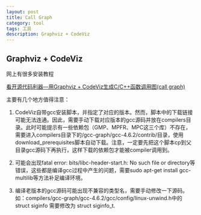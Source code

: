```yaml
---
layout: post
title: Call Graph
category: tool
tags: 工具
description: Graphviz + CodeViz
---
```


## Graphviz + CodeViz

网上有很多安装教程

[看开源代码利器—用Graphviz + CodeViz生成C/C++函数调用图(call graph)](https://www.cnblogs.com/lanxuezaipiao/p/3450201.html)

主要有几个地方值得注意：

1. CodeViz自带gcc安装脚本，并指定了对应的版本。然而，脚本中的下载链接可能无法连通。因此，需要手动下载对应版本的gcc源码并放在compilers目录。此时可能提示有一些依赖包（GMP、MPFR、MPC这三个库）不存在，需要进入compilers目录下的/gcc-graph/gcc-4.6.2/contrib/目录，使用download_prerequisites脚本自动下载。注意，一定要先把这个脚本cp到父目录gcc源码下再执行，这样下载的依赖包才能被compiler调用到。

2. 可能会出现fatal error: bits/libc-header-start.h: No such file or directory等错误，这些都是编译gcc过程中产生的问题，需要sudo apt-get install gcc-multilib等方法补足编译环境。

3. 编译老版本的gcc源码可能出现不兼容的类型名，需要手动修改一下源码。如：compilers/gcc-graph/gcc-4.6.2/gcc/config/linux-unwind.h中的struct siginfo 需要修改为 struct siginfo_t.
